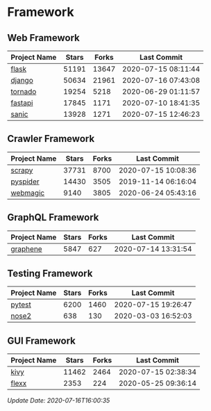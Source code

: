 # Framework

## Web Framework

| Project Name | Stars | Forks | Last Commit |
| ------------ | ----- | ----- | ----------- |
| [flask](https://github.com/pallets/flask) | 51191 | 13647 | 2020-07-15 08:11:44 |
| [django](https://github.com/django/django) | 50634 | 21961 | 2020-07-16 07:43:08 |
| [tornado](https://github.com/tornadoweb/tornado) | 19254 | 5218 | 2020-06-29 01:11:57 |
| [fastapi](https://github.com/tiangolo/fastapi) | 17845 | 1171 | 2020-07-10 18:41:35 |
| [sanic](https://github.com/huge-success/sanic) | 13928 | 1271 | 2020-07-15 12:46:23 |

## Crawler Framework

| Project Name | Stars | Forks | Last Commit |
| ------------ | ----- | ----- | ----------- |
| [scrapy](https://github.com/scrapy/scrapy) | 37731 | 8700 | 2020-07-15 10:08:36 |
| [pyspider](https://github.com/binux/pyspider) | 14430 | 3505 | 2019-11-14 06:16:04 |
| [webmagic](https://github.com/code4craft/webmagic) | 9140 | 3805 | 2020-06-24 05:43:16 |

## GraphQL Framework

| Project Name | Stars | Forks | Last Commit |
| ------------ | ----- | ----- | ----------- |
| [graphene](https://github.com/graphql-python/graphene) | 5847 | 627 | 2020-07-14 13:31:54 |

## Testing Framework

| Project Name | Stars | Forks | Last Commit |
| ------------ | ----- | ----- | ----------- |
| [pytest](https://github.com/pytest-dev/pytest) | 6200 | 1460 | 2020-07-15 19:26:47 |
| [nose2](https://github.com/nose-devs/nose2) | 638 | 130 | 2020-03-03 16:52:03 |

## GUI Framework

| Project Name | Stars | Forks | Last Commit |
| ------------ | ----- | ----- | ----------- |
| [kivy](https://github.com/kivy/kivy) | 11462 | 2464 | 2020-07-15 02:38:34 |
| [flexx](https://github.com/flexxui/flexx) | 2353 | 224 | 2020-05-25 09:36:14 |

*Update Date: 2020-07-16T16:00:35*